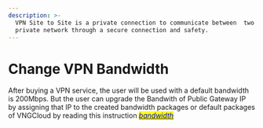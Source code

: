 ```yaml
---
description: >-
  VPN Site to Site is a private connection to communicate between  two or more
  private network through a secure connection and safety.
---
```


# Change VPN Bandwidth

After buying a VPN service, the user will be used with a default bandwidth is 200Mbps. But the user can upgrade the Bandwith of Public Gateway IP by assigning that IP to the created bandwidth packages or default packages of VNGCloud by reading this instruction [_<mark style="color:blue;">bandwidth</mark>_](https://docs.vngcloud.vn/vng-cloud-document/v/vn/vserver/compute-hcm03-1a/network/bandwidth-hcm-03/dich-vu-datatransfers-bandwidth)&#x20;
